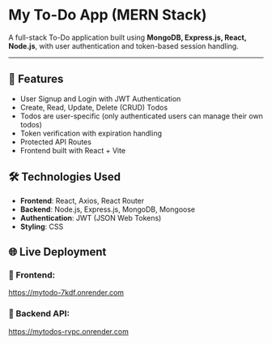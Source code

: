 # My To-Do App (MERN Stack)

A full-stack To-Do application built using **MongoDB, Express.js, React, Node.js**, with user authentication and token-based session handling.

---

## 🚀 Features
- User Signup and Login with JWT Authentication
- Create, Read, Update, Delete (CRUD) Todos
- Todos are user-specific (only authenticated users can manage their own todos)
- Token verification with expiration handling
- Protected API Routes
- Frontend built with React + Vite


## 🛠️ Technologies Used
- **Frontend**: React, Axios, React Router
- **Backend**: Node.js, Express.js, MongoDB, Mongoose
- **Authentication**: JWT (JSON Web Tokens)
- **Styling**: CSS

## 🌐 Live Deployment

### 🔗 Frontend:
https://mytodo-7kdf.onrender.com

### 🔗 Backend API:
https://mytodos-rvpc.onrender.com

